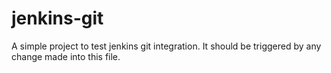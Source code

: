 # jenkins-git

A simple project to test jenkins git integration.
It should be triggered by any change made into this file.
